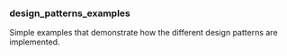 ### design_patterns_examples

Simple examples that demonstrate how the different design patterns are implemented.